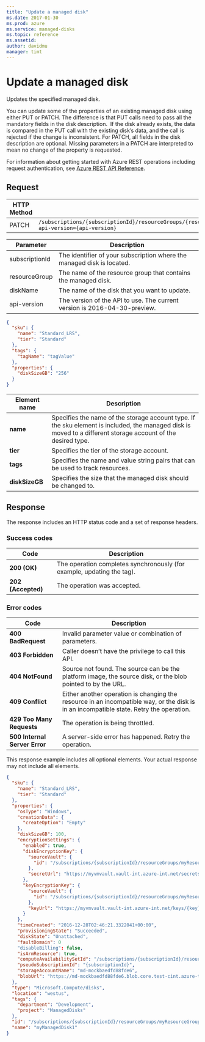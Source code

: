 ```yaml
---
title: "Update a managed disk"
ms.date: 2017-01-30
ms.prod: azure
ms.service: managed-disks
ms.topic: reference
ms.assetid: 
author: davidmu
manager: timt
---
```


# Update a managed disk

Updates the specified managed disk.

You can update some of the properties of an existing managed disk using either PUT or PATCH. The difference is that PUT calls need to pass all the mandatory fields in the disk description.  If the disk already exists, the data is compared in the PUT call with the existing disk’s data, and the call is rejected if the change is inconsistent. For PATCH, all fields in the disk description are optional. Missing parameters in a PATCH are interpreted to mean no change of the property is requested. 

For information about getting started with Azure REST operations including request authentication, see [Azure REST API Reference](../../../index.md).
  
## Request

| HTTP Method | URI|  
| ----------- |----|  
| PATCH | `/subscriptions/{subscriptionId}/resourceGroups/{resourceGroup}/providers/Microsoft.Compute/disks/{diskName}?api-version={api-version}` |

| Parameter | Description |
| --------- | ----------- |
| subscriptionId | The identifier of your subscription where the managed disk is located. |
| resourceGroup | The name of the resource group that contains the managed disk. |
| diskName | The name of the disk that you want to update. |
| api-version | The version of the API to use. The current version is 2016-04-30-preview. |
  
```json
{  
  "sku": { 
    "name": "Standard_LRS", 
    "tier": "Standard" 
  },
  "tags": {  
    "tagName": "tagValue"
  },      
  "properties": {  
    "diskSizeGB": "256" 
  }  
}    
```

| Element name | Description |
| ------------ | ----------- |
| **name** | Specifies the name of the storage account type. If the sku element is included, the managed disk is moved to a different storage account of the desired type. |
| **tier** | Specifies the tier of the storage account. |
| **tags** | Specifies the name and value string pairs that can be used to track resources. |
| **diskSizeGB** | Specifies the size that the managed disk should be changed to. |

## Response  
 
The response includes an HTTP status code and a set of response headers.  
  
### Success codes

| Code | Description |
| ---- | ----------- |
| **200 (OK)** | The operation completes synchronously (for example, updating the tag). | 
| **202 (Accepted)** | The operation was accepted.

### Error codes

| Code | Description |
| ---- | ----------- |
| **400 BadRequest** | Invalid parameter value or combination of parameters. | 
| **403 Forbidden** | Caller doesn’t have the privilege to call this API. | 
| **404 NotFound** | Source not found. The source can be the platform image, the source disk, or the blob pointed to by the URL. |
| **409 Conflict** | Either another operation is changing the resource in an incompatible way, or the disk is in an incompatible state. Retry the operation. | 
| **429 Too Many Requests** | The operation is being throttled. |
| **500 Internal Server Error** | A server-side error has happened. Retry the operation. |    

This response example includes all optional elements. Your actual response may not include all elements.

```json
{ 
  "sku": { 
    "name": "Standard_LRS", 
    "tier": "Standard" 
  }, 
  "properties": { 
    "osType": "Windows", 
    "creationData": { 
      "createOption": "Empty" 
    }, 
    "diskSizeGB": 100, 
    "encryptionSettings": { 
      "enabled": true, 
      "diskEncryptionKey": { 
        "sourceVault": { 
          "id": "/subscriptions/{subscriptionId}/resourceGroups/myResourceGroup/providers/Microsoft.KeyVault/vaults/myVMVault" 
        }, 
        "secretUrl": "https://myvmvault.vault-int.azure-int.net/secrets/{secret}" 
      }, 
      "keyEncryptionKey": { 
        "sourceVault": { 
          "id": "/subscriptions/{subscriptionId}/resourceGroups/myResourceGroup/providers/Microsoft.KeyVault/vaults/myVMVault" 
        }, 
        "keyUrl": "https://myvmvault.vault-int.azure-int.net/keys/{key}" 
      } 
    }, 
    "timeCreated": "2016-12-28T02:46:21.3322041+00:00", 
    "provisioningState": "Succeeded", 
    "diskState": "Unattached", 
    "faultDomain": 0 
    "disableBilling": false, 
    "isArmResource": true, 
    "computeAvailabilitySetId": "/subscriptions/{subscriptionId}/resourceGroups/myResourceGroup/providers/Microsoft.Compute/availabilitySets/myAV", 
    "pseudoSubscriptionId": "{subscriptionId}", 
    "storageAccountName": "md-mockbaedfd88fde6", 
    "blobUrl": "https://md-mockbaedfd88fde6.blob.core.test-cint.azure-test.net/s3gwt23k4scb/abcd", 
  }, 
  "type": "Microsoft.Compute/disks", 
  "location": "westus", 
  "tags": { 
    "department": "Development", 
    "project": "ManagedDisks" 
  }, 
  "id": "/subscriptions/{subscriptionId}/resourceGroups/myResourceGroup/providers/Microsoft.Compute/disks/myManagedDisk1", 
  "name": "myManagedDisk1" 
}  
``` 
